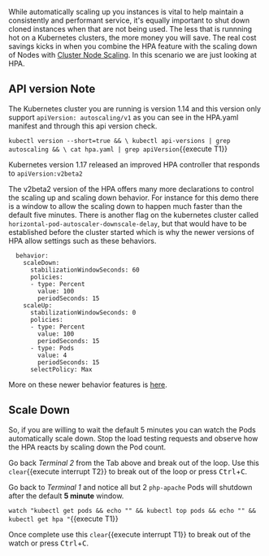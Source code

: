 While automatically scaling up you instances is vital to help maintain a consistently and performant service, it's equally important to shut down cloned instances when that are not being used. The less that is runnning hot on a Kubernetes clusters, the more money you will save. The real cost savings kicks in when you combine the HPA feature with the scaling down of Nodes with [Cluster Node Scaling](https://github.com/kubernetes/autoscaler). In this scenario we are just looking at HPA.

## API version Note ##

The Kubernetes cluster you are running is version 1.14 and this version only support `apiVersion: autoscaling/v1` as you can see in the HPA.yaml manifest and through this api version check.

`kubectl version --short=true && \
kubectl api-versions | grep autoscaling && \
cat hpa.yaml | grep apiVersion`{{execute T1}}

Kubernetes version 1.17 released an improved HPA controller that responds to `apiVersion:v2beta2`

The v2beta2 version of the HPA offers many more declarations to control the scaling up and scaling down behavior. For instance for this demo there is a window to allow the scaling down to happen much faster than the default five minutes. There is another flag on the kubernetes cluster called `horizontal-pod-autoscaler-downscale-delay`, but that would have to be established before the cluster started which is why the newer versions of HPA allow settings such as these behaviors.

```
  behavior:
    scaleDown:
      stabilizationWindowSeconds: 60
      policies:
      - type: Percent
        value: 100
        periodSeconds: 15
    scaleUp:
      stabilizationWindowSeconds: 0
      policies:
      - type: Percent
        value: 100
        periodSeconds: 15
      - type: Pods
        value: 4
        periodSeconds: 15
      selectPolicy: Max
```
More on these newer behavior features is [here](https://kubernetes.io/docs/tasks/run-application/horizontal-pod-autoscale/#support-for-configurable-scaling-behavior).

## Scale Down ##

So, if you are willing to wait the default 5 minutes you can watch the Pods automatically scale down. Stop the load testing requests and observe how the HPA reacts by scaling down the Pod count.

Go back _Terminal 2_ from the Tab above and break out of the loop. Use this ```clear```{{execute interrupt T2}} to break out of the loop or press <kbd>Ctrl</kbd>+<kbd>C</kbd>.

Go back to _Terminal 1_ and notice all but 2 `php-apache` Pods will shutdown after the default **5 minute** window.

`watch "kubectl get pods && echo "" && kubectl top pods && echo "" && kubectl get hpa "`{{execute T1}}

Once complete use this ```clear```{{execute interrupt T1}} to break out of the watch or press <kbd>Ctrl</kbd>+<kbd>C</kbd>.
